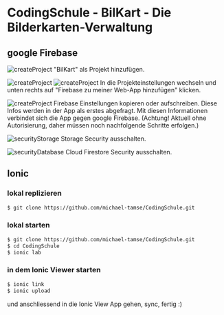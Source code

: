 # CodingSchule - BilKart - Die Bilderkarten-Verwaltung
## google Firebase
![createProject](https://user-images.githubusercontent.com/16017172/31603964-1a5b5834-b262-11e7-8250-1eb134da9f73.png)
"BilKart" als Projekt hinzufügen.

![createProject](https://user-images.githubusercontent.com/16017172/31603965-1a8cbfb4-b262-11e7-9126-6527f3fce9ff.png)
![createProject](https://user-images.githubusercontent.com/16017172/31603966-1aa9ae6c-b262-11e7-81c4-3ae7e658eeab.png)
In die Projekteinstellungen wechseln und unten rechts auf "Firebase zu meiner Web-App hinzufügen" klicken.

![createProject](https://user-images.githubusercontent.com/16017172/31603967-1ac5e244-b262-11e7-8c9f-a73523c307b9.png)
Firebase Einstellungen kopieren oder aufschreiben. Diese Infos werden in der App als erstes abgefragt. Mit diesen Informationen verbindet sich die App gegen google Firebase. (Achtung! Aktuell ohne Autorisierung, daher müssen noch nachfolgende Schritte erfolgen.)

![securityStorage](https://user-images.githubusercontent.com/16017172/31603968-1afd8384-b262-11e7-96c0-8a48c035774e.png)
Storage Security ausschalten.

![securityDatabase](https://user-images.githubusercontent.com/16017172/31603969-1b189ea8-b262-11e7-85ae-6e4cf1428ba6.png)
Cloud Firestore Security ausschalten.

## Ionic
### lokal replizieren
```sh
$ git clone https://github.com/michael-tamse/CodingSchule.git
```

### lokal starten
```sh
$ git clone https://github.com/michael-tamse/CodingSchule.git
$ cd CodingSchule
$ ionic lab
```
### in dem Ionic Viewer starten
```sh
$ ionic link
$ ionic upload
```
und anschliessend in die Ionic View App gehen, sync, fertig :)